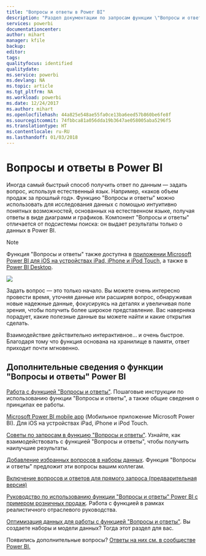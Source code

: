 ```yaml
---
title: "Вопросы и ответы в Power BI"
description: "Раздел документации по запросам функции \"Вопросы и ответы\" Power BI на естественном языке."
services: powerbi
documentationcenter: 
author: mihart
manager: kfile
backup: 
editor: 
tags: 
qualityfocus: identified
qualitydate: 
ms.service: powerbi
ms.devlang: NA
ms.topic: article
ms.tgt_pltfrm: NA
ms.workload: powerbi
ms.date: 12/24/2017
ms.author: mihart
ms.openlocfilehash: 44a825e548ae55fa0ce13ba6eed57b860be6fe8f
ms.sourcegitcommit: 74fbbca81a056dda19b3647ae058005aba5296f5
ms.translationtype: HT
ms.contentlocale: ru-RU
ms.lasthandoff: 01/03/2018
---
```

# <a name="qa-in-power-bi"></a>Вопросы и ответы в Power BI
Иногда самый быстрый способ получить ответ по данным — задать вопрос, используя естественный язык. Например, «каков объем продаж за прошлый год».  Функцию "Вопросы и ответы" можно использовать для исследования данных с помощью интуитивно понятных возможностей, основанных на естественном языке, получая ответы в виде диаграмм и графиков. Компонент "Вопросы и ответы" отличается от подсистемы поиска: он выдает результаты только о данных в Power BI.

> [!NOTE]
> Функция "Вопросы и ответы" также доступна в [приложении Microsoft Power BI для iOS на устройствах iPad, iPhone и iPod Touch](mobile-apps-ios-qna.md), а также в [Power BI Desktop](https://powerbi.microsoft.com/blog/power-bi-desktop-december-feature-summary/#QandA).
> 
> 

![](media/service-q-and-a/pbi_qa_boxsalessqft.png)

Задать вопрос — это только начало.  Вы можете очень интересно провести время, уточняя данные или расширяя вопрос, обнаруживая новые надежные данные, фокусируясь на деталях и увеличивая поле зрения, чтобы получить более широкое представление. Вас наверняка порадует, какие полезные данные вы можете найти и какие открытия сделать.

Взаимодействие действительно интерактивное... и очень быстрое. Благодаря тому что функция основана на хранилище в памяти, ответ приходит почти мгновенно.

## <a name="for-more-details-about-power-bi-qa"></a>Дополнительные сведения о функции "Вопросы и ответы" Power BI
[Работа с функцией "Вопросы и ответы"](service-how-to-q-and-a.md). Пошаговые инструкции по использованию функции "Вопросы и ответы", а также общие сведения о принципах ее работы.

[Microsoft Power BI mobile app](mobile-apps-ios-qna.md) (Мобильное приложение Microsoft Power BI). Для iOS на устройствах iPad, iPhone и iPod Touch.

[Советы по запросам в функцию "Вопросы и ответы"](service-q-and-a-tips.md). Узнайте, как взаимодействовать с функцией "Вопросы и ответы", чтобы получить наилучшие результаты.

[Добавление избранных вопросов в наборы данных](service-q-and-a-create-featured-questions.md). Функция "Вопросы и ответы" предложит эти вопросы вашим коллегам.

[Включение вопросов и ответов для прямого запроса (предварительная версия)](service-q-and-a-direct-query.md)

[Руководство по использованию функции "Вопросы и ответы" Power BI с примером розничных продаж](power-bi-visualization-introduction-to-q-and-a.md). Работа с функцией в рамках реалистичного отраслевого руководства.

[Оптимизация данных для работы с функцией "Вопросы и ответы"](service-prepare-data-for-q-and-a.md). Вы создаете наборы и модели данных?  Тогда этот раздел для вас.

Появились дополнительные вопросы? [Ответы на них см. в сообществе Power BI.](http://community.powerbi.com/)

